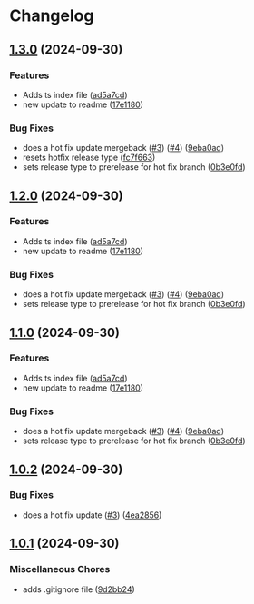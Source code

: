 # Changelog

## [1.3.0](https://github.com/jkingworking/release-demo/compare/v1.2.0...v1.3.0) (2024-09-30)


### Features

* Adds ts index file ([ad5a7cd](https://github.com/jkingworking/release-demo/commit/ad5a7cdb08896be27ca4d0bc228a008aa4a4224d))
* new update to readme ([17e1180](https://github.com/jkingworking/release-demo/commit/17e11802567f5dd35fd20b9e6485fc3b59604dba))


### Bug Fixes

* does a hot fix update mergeback ([#3](https://github.com/jkingworking/release-demo/issues/3)) ([#4](https://github.com/jkingworking/release-demo/issues/4)) ([9eba0ad](https://github.com/jkingworking/release-demo/commit/9eba0adbfedab88b675904ab2be16278eb0f4350))
* resets hotfix release type ([fc7f663](https://github.com/jkingworking/release-demo/commit/fc7f663e6a941b938ca2baf24c09043a7db7c4fa))
* sets release type to prerelease for hot fix branch ([0b3e0fd](https://github.com/jkingworking/release-demo/commit/0b3e0fd5b1c53ddcbdda98767e7f9e6f85c19df0))

## [1.2.0](https://github.com/jkingworking/release-demo/compare/v1.1.0...v1.2.0) (2024-09-30)


### Features

* Adds ts index file ([ad5a7cd](https://github.com/jkingworking/release-demo/commit/ad5a7cdb08896be27ca4d0bc228a008aa4a4224d))
* new update to readme ([17e1180](https://github.com/jkingworking/release-demo/commit/17e11802567f5dd35fd20b9e6485fc3b59604dba))


### Bug Fixes

* does a hot fix update mergeback ([#3](https://github.com/jkingworking/release-demo/issues/3)) ([#4](https://github.com/jkingworking/release-demo/issues/4)) ([9eba0ad](https://github.com/jkingworking/release-demo/commit/9eba0adbfedab88b675904ab2be16278eb0f4350))
* sets release type to prerelease for hot fix branch ([0b3e0fd](https://github.com/jkingworking/release-demo/commit/0b3e0fd5b1c53ddcbdda98767e7f9e6f85c19df0))

## [1.1.0](https://github.com/jkingworking/release-demo/compare/v1.0.1...v1.1.0) (2024-09-30)


### Features

* Adds ts index file ([ad5a7cd](https://github.com/jkingworking/release-demo/commit/ad5a7cdb08896be27ca4d0bc228a008aa4a4224d))
* new update to readme ([17e1180](https://github.com/jkingworking/release-demo/commit/17e11802567f5dd35fd20b9e6485fc3b59604dba))


### Bug Fixes

* does a hot fix update mergeback ([#3](https://github.com/jkingworking/release-demo/issues/3)) ([#4](https://github.com/jkingworking/release-demo/issues/4)) ([9eba0ad](https://github.com/jkingworking/release-demo/commit/9eba0adbfedab88b675904ab2be16278eb0f4350))
* sets release type to prerelease for hot fix branch ([0b3e0fd](https://github.com/jkingworking/release-demo/commit/0b3e0fd5b1c53ddcbdda98767e7f9e6f85c19df0))

## [1.0.2](https://github.com/jkingworking/release-demo/compare/v1.0.1...v1.0.2) (2024-09-30)


### Bug Fixes

* does a hot fix update ([#3](https://github.com/jkingworking/release-demo/issues/3)) ([4ea2856](https://github.com/jkingworking/release-demo/commit/4ea2856377d2591fb880f7c68d7de7d3ab6ae0d4))

## [1.0.1](https://github.com/jkingworking/release-demo/compare/junk-v1.0.0...junk-v1.0.1) (2024-09-30)


### Miscellaneous Chores

* adds .gitignore file ([9d2bb24](https://github.com/jkingworking/release-demo/commit/9d2bb245c081f75240649de729adacea304fb6d3))
